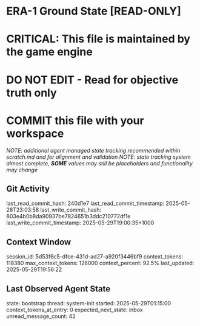 # ERA-1 Ground State [READ-ONLY]
# CRITICAL: This file is maintained by the game engine
# DO NOT EDIT - Read for objective truth only
# COMMIT this file with your workspace
*NOTE: additional agent managed state tracking recommended within scratch.md and for alignment and validation*
*NOTE: state tracking system almost complete, **SOME** values may still be placeholders and functionality may change*

## Git Activity
last_read_commit_hash: 240d1e7
last_read_commit_timestamp: 2025-05-28T23:03:58
last_write_commit_hash: 803e4b0b8da90937be7824651b3ddc210772df1e
last_write_commit_timestamp: 2025-05-29T19:00:35+1000

## Context Window
session_id: 5d53f6c5-dfce-431d-ad27-a920f3446bf9
context_tokens: 118380
max_context_tokens: 128000
context_percent: 92.5%
last_updated: 2025-05-29T19:56:22

## Last Observed Agent State
state: bootstrap
thread: system-init
started: 2025-05-29T01:15:00
context_tokens_at_entry: 0
expected_next_state: inbox
unread_message_count: 42

